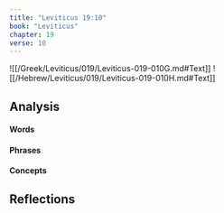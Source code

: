 ```yaml
---
title: "Leviticus 19:10"
book: "Leviticus"
chapter: 19
verse: 10
---
```

![[/Greek/Leviticus/019/Leviticus-019-010G.md#Text]]
![[/Hebrew/Leviticus/019/Leviticus-019-010H.md#Text]]

## Analysis

#### Words

#### Phrases

#### Concepts

## Reflections
